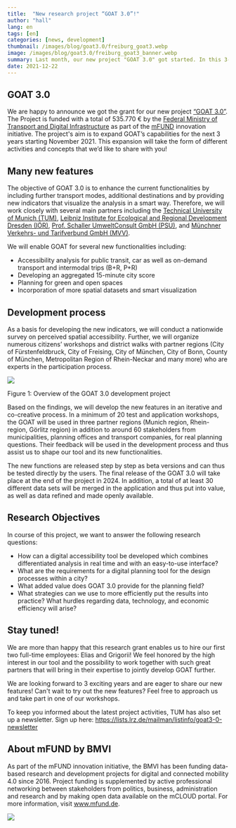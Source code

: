 ```yaml
---
title:  "New research project “GOAT 3.0”!"
author: "hall"
lang: en
tags: [en]
categories: [news, development]
thumbnail: /images/blog/goat3.0/freiburg_goat3.webp
image: /images/blog/goat3.0/freiburg_goat3_banner.webp
summary: Last month, our new project "GOAT 3.0" got started. In this 3-year project, the functions of GOAT will be significantly expanded in a co-creative development process.
date: 2021-12-22
---
```

## GOAT 3.0

We are happy to announce we got the grant for our new project [“GOAT 3.0”](https://www.bmvi.de/SharedDocs/DE/Artikel/DG/mfund-projekte/goat-3-0.html). The Project is funded with a total of 535.770 € by the [Federal Ministry of Transport and Digital Infrastructure](https://www.bmvi.de/DE/Home/home.html) as part of the [mFUND](https://www.bmvi.de/EN/Topics/Digital-Matters/mFund/mFund.html) innovation initiative.   The project's aim is to expand GOAT’s capabilities for the next 3 years starting November 2021. This expansion will take the form of different activities and concepts that we’d like to share with you!

## Many new features

The objective of GOAT 3.0 is to enhance the current functionalities by including further transport modes, additional destinations and by providing new indicators that visualize the analysis in a smart way. Therefore, we will work closely with several main partners including the [Technical University of Munich (TUM)](https://www.mos.ed.tum.de/en/sv/homepage/), [Leibniz Institute for Ecological and Regional Development Dresden (IÖR)](https://www.ioer.de/), [Prof. Schaller UmweltConsult GmbH (PSU)](https://www.psu-schaller.de/), and [Münchner Verkehrs- und Tarifverbund GmbH (MVV)](https://www.mvv-muenchen.de/). 

We will enable GOAT for several new functionalities including: 
-	Accessibility analysis for public transit, car as well as on-demand transport and intermodal trips (B+R, P+R) 
-	Developing an aggregated 15-minute city score
-	Planning for green and open spaces 
-   Incorporation of more spatial datasets and smart visualization

## Development process
 
As a basis for developing the new indicators, we will conduct a nationwide survey on perceived spatial accessibility. Further, we will organize numerous citizens’ workshops and district walks with partner regions (City of Fürstenfeldbruck, City of Freising, City of München, City of Bonn, County of München, Metropolitan Region of Rhein-Neckar and many more) who are experts in the participation process. 


![](/images/blog/goat3.0/goat3.0_post.webp)

Figure 1: Overview of the GOAT 3.0 development project

Based on the findings, we will develop the new features in an iterative and co-creative process. In a minimum of 20 test and application workshops, the GOAT will be used in three partner regions (Munich region, Rhein-region, Görlitz region) in addition to around 60 stakeholders from municipalities, planning offices and transport companies, for real planning questions. Their feedback will be used in the development process and thus assist us to shape our tool and its new functionalities. 

The new functions are released step by step as beta versions and can thus be tested directly by the users. The final release of the GOAT 3.0 will take place at the end of the project in 2024. In addition, a total of at least 30 different data sets will be merged in the application and thus put into value, as well as data refined and made openly available.

## Research Objectives

In course of this project, we want to answer the following research questions: 
-	How can a digital accessibility tool be developed which combines differentiated analysis in real time and with an easy-to-use interface?
-	What are the requirements for a digital planning tool for the design processes within a city?
-	What added value does GOAT 3.0 provide for the planning field?
-	What strategies can we use to more efficiently put the results into practice? What hurdles regarding data, technology, and economic efficiency will arise?


## Stay tuned!

We are more than happy that this research grant enables us to hire our first two full-time employees: Elias and Grigorii! We feel honored by the high interest in our tool and the possibility to work together with such great partners that will bring in their expertise to jointly develop GOAT further.

We are looking forward to 3 exciting years and are eager to share our new features! Can't wait to try out the new features? Feel free to approach us and take part in one of our workshops.

To keep you informed about the latest project activities, TUM has also set up a newsletter. Sign up here: https://lists.lrz.de/mailman/listinfo/goat3-0-newsletter    


## About mFUND by BMVI

As part of the mFUND innovation initiative, the BMVI has been funding data-based research and development projects for digital and connected mobility 4.0 since 2016. Project funding is supplemented by active professional networking between stakeholders from politics, business, administration and research and by making open data available on the mCLOUD portal. For more information, visit www.mfund.de.

![](/images/blog/goat3.0/mfund_goat3.0.webp)

